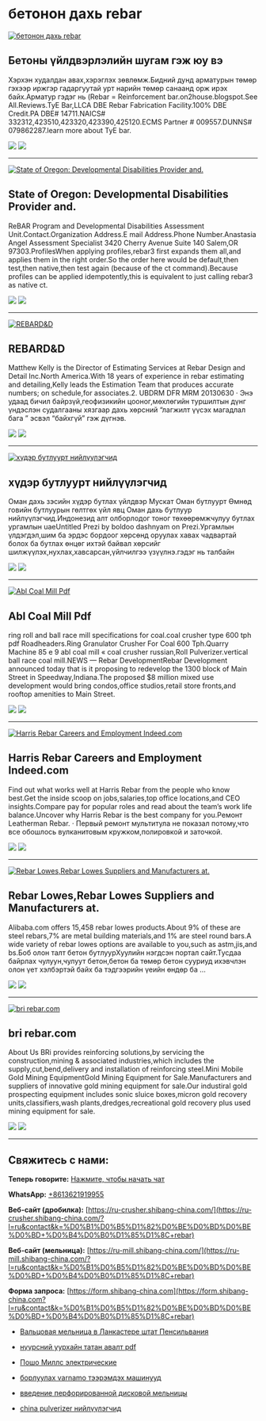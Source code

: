 # бетонон дахь rebar

<a href="https://swt.shibang-china.com/?l=ru&img&k=%D0%B1%D0%B5%D1%82%D0%BE%D0%BD%D0%BE%D0%BD+%D0%B4%D0%B0%D1%85%D1%8C+rebar" target="_blank">![бетонон дахь rebar](http://static.shibang-china.com/all-800x300/1151.jpg)</a>

## Бетоны үйлдвэрлэлийн шугам гэж юу вэ
Хэрхэн худалдан авах,хэрэглэх зөвлөмж.Бидний дунд арматурын төмөр гэхээр иржгэр гадаргуутай урт нарийн төмөр санаанд орж ирэх байх.Арматур гэдэг нь (Rebar = Reinforcement bar.on2house.blogspot.See All.Reviews.TyE Bar,LLCA DBE Rebar Fabrication Facility.100% DBE Credit.PA DBE# 14711.NAICS# 332312,423510,423320,423390,425120.ECMS Partner # 009557.DUNNS# 079862287.learn more about TyE bar.


<a href="https://whatsapp.shibangsoft.com/WhatsApp.php" target="_blank" title="WhatsApp">![](http://static.shibang-china.com/icon/whatsapp.png)</a> <a href="https://swt.shibang-china.com/?l=ru&icon&k=%D0%B1%D0%B5%D1%82%D0%BE%D0%BD%D0%BE%D0%BD+%D0%B4%D0%B0%D1%85%D1%8C+rebar" target="_blank">![](http://static.shibang-china.com/icon/chat-ru.png)</a>

---

<a href="https://swt.shibang-china.com/?l=ru&img&k=%D0%B1%D0%B5%D1%82%D0%BE%D0%BD%D0%BE%D0%BD+%D0%B4%D0%B0%D1%85%D1%8C+rebar" target="_blank">![State of Oregon: Developmental Disabilities Provider and.](http://static.shibang-china.com/all-800x300/26.jpg)</a>

## State of Oregon: Developmental Disabilities Provider and.
ReBAR Program and Developmental Disabilities Assessment Unit.Contact.Organization Address.E mail Address.Phone Number.Anastasia Angel Assessment Specialist 3420 Cherry Avenue Suite 140 Salem,OR 97303.ProfilesWhen applying profiles,rebar3 first expands them all,and applies them in the right order.So the order here would be default,then test,then native,then test again (because of the ct command).Because profiles can be applied idempotently,this is equivalent to just calling rebar3 as native ct.


<a href="https://whatsapp.shibangsoft.com/WhatsApp.php" target="_blank" title="WhatsApp">![](http://static.shibang-china.com/icon/whatsapp.png)</a> <a href="https://swt.shibang-china.com/?l=ru&icon&k=%D0%B1%D0%B5%D1%82%D0%BE%D0%BD%D0%BE%D0%BD+%D0%B4%D0%B0%D1%85%D1%8C+rebar" target="_blank">![](http://static.shibang-china.com/icon/chat-ru.png)</a>

---

<a href="https://swt.shibang-china.com/?l=ru&img&k=%D0%B1%D0%B5%D1%82%D0%BE%D0%BD%D0%BE%D0%BD+%D0%B4%D0%B0%D1%85%D1%8C+rebar" target="_blank">![REBARD&amp;D](http://static.shibang-china.com/all-800x300/431.jpg)</a>

## REBARD&amp;D
Matthew Kelly is the Director of Estimating Services at Rebar Design and Detail Inc.North America.With 18 years of experience in rebar estimating and detailing,Kelly leads the Estimation Team that produces accurate numbers; on schedule,for associates.2. UBDRM DFR MRM 20130630&nbsp;&#0183;&#32;Энэ удаад бичил байрзүй,геофизикийн цооног,мөхлөгийн туршилтын дүнг үндэслэн судалгааны хязгаар дахь хөрсний “лагжилт үүсэх магадлал бага ” эсвэл “байхгүй” гэж дүгнэв.


<a href="https://whatsapp.shibangsoft.com/WhatsApp.php" target="_blank" title="WhatsApp">![](http://static.shibang-china.com/icon/whatsapp.png)</a> <a href="https://swt.shibang-china.com/?l=ru&icon&k=%D0%B1%D0%B5%D1%82%D0%BE%D0%BD%D0%BE%D0%BD+%D0%B4%D0%B0%D1%85%D1%8C+rebar" target="_blank">![](http://static.shibang-china.com/icon/chat-ru.png)</a>

---

<a href="https://swt.shibang-china.com/?l=ru&img&k=%D0%B1%D0%B5%D1%82%D0%BE%D0%BD%D0%BE%D0%BD+%D0%B4%D0%B0%D1%85%D1%8C+rebar" target="_blank">![хүдэр бутлуурт нийлүүлэгчид](http://static.shibang-china.com/all-800x300/1358.jpg)</a>

## хүдэр бутлуурт нийлүүлэгчид
Оман дахь зэсийн хүдэр бутлах үйлдвэр Мускат Оман бутлуурт Өмнөд говийн бутлуурын гөлтгөх үйл явц Оман дахь бутлуур нийлүүлэгчид.Индонезид алт олборлодог тоног төхөөрөмжчулуу бутлах ургамлын uaeUntitled Prezi by boldoo dashnyam on Prezi.Ургамлын үлдэгдэл,шим ба эрдэс бордоог хөрсөнд оруулах хавах чадвартай болох ба бутлах өнцөг ихтэй байвал хөрсийг шилжүүлэх,нухлах,хавсарсан,үйлчилгээ үзүүлнэ.гэдэг нь талбайн


<a href="https://whatsapp.shibangsoft.com/WhatsApp.php" target="_blank" title="WhatsApp">![](http://static.shibang-china.com/icon/whatsapp.png)</a> <a href="https://swt.shibang-china.com/?l=ru&icon&k=%D0%B1%D0%B5%D1%82%D0%BE%D0%BD%D0%BE%D0%BD+%D0%B4%D0%B0%D1%85%D1%8C+rebar" target="_blank">![](http://static.shibang-china.com/icon/chat-ru.png)</a>

---

<a href="https://swt.shibang-china.com/?l=ru&img&k=%D0%B1%D0%B5%D1%82%D0%BE%D0%BD%D0%BE%D0%BD+%D0%B4%D0%B0%D1%85%D1%8C+rebar" target="_blank">![Abl Coal Mill Pdf](http://static.shibang-china.com/all-800x300/74.jpg)</a>

## Abl Coal Mill Pdf
ring roll and ball race mill specifications for coal.coal crusher type 600 tph pdf Roadheaders.Ring Granulator Crusher For Coal 600 Tph.Quarry Machine 85 e 9 abl coal mill &#171; coal crusher russian,Roll Pulverizer.vertical ball race coal mill.NEWS — Rebar DevelopmentRebar Development announced today that is it proposing to redevelop the 1300 block of Main Street in Speedway,Indiana.The proposed $8 million mixed use development would bring condos,office studios,retail store fronts,and rooftop amenities to Main Street.


<a href="https://whatsapp.shibangsoft.com/WhatsApp.php" target="_blank" title="WhatsApp">![](http://static.shibang-china.com/icon/whatsapp.png)</a> <a href="https://swt.shibang-china.com/?l=ru&icon&k=%D0%B1%D0%B5%D1%82%D0%BE%D0%BD%D0%BE%D0%BD+%D0%B4%D0%B0%D1%85%D1%8C+rebar" target="_blank">![](http://static.shibang-china.com/icon/chat-ru.png)</a>

---

<a href="https://swt.shibang-china.com/?l=ru&img&k=%D0%B1%D0%B5%D1%82%D0%BE%D0%BD%D0%BE%D0%BD+%D0%B4%D0%B0%D1%85%D1%8C+rebar" target="_blank">![Harris Rebar Careers and Employment Indeed.com](http://static.shibang-china.com/all-800x300/1391.jpg)</a>

## Harris Rebar Careers and Employment Indeed.com
Find out what works well at Harris Rebar from the people who know best.Get the inside scoop on jobs,salaries,top office locations,and CEO insights.Compare pay for popular roles and read about the team’s work life balance.Uncover why Harris Rebar is the best company for you.Ремонт Leatherman Rebar.&nbsp;&#0183;&#32;Первый ремонт мультитула не показал потому,что все обошлось вулканитовым кружком,полировкой и заточкой.


<a href="https://whatsapp.shibangsoft.com/WhatsApp.php" target="_blank" title="WhatsApp">![](http://static.shibang-china.com/icon/whatsapp.png)</a> <a href="https://swt.shibang-china.com/?l=ru&icon&k=%D0%B1%D0%B5%D1%82%D0%BE%D0%BD%D0%BE%D0%BD+%D0%B4%D0%B0%D1%85%D1%8C+rebar" target="_blank">![](http://static.shibang-china.com/icon/chat-ru.png)</a>

---

<a href="https://swt.shibang-china.com/?l=ru&img&k=%D0%B1%D0%B5%D1%82%D0%BE%D0%BD%D0%BE%D0%BD+%D0%B4%D0%B0%D1%85%D1%8C+rebar" target="_blank">![Rebar Lowes,Rebar Lowes Suppliers and Manufacturers at.](http://static.shibang-china.com/all-800x300/278.jpg)</a>

## Rebar Lowes,Rebar Lowes Suppliers and Manufacturers at.
Alibaba.com offers 15,458 rebar lowes products.About 9% of these are steel rebars,7% are metal building materials,and 1% are steel round bars.A wide variety of rebar lowes options are available to you,such as astm,jis,and bs.Боб олон талт бетон бутлуурХуулийн нэгдсэн портал сайт.Тусдаа байрлах чулуун,чулуут бетон,бетон ба төмөр бетон сууриуд ихэвчлэн олон үет хэлбэртэй байх ба тэдгээрийн үеийн өндөр ба …


<a href="https://whatsapp.shibangsoft.com/WhatsApp.php" target="_blank" title="WhatsApp">![](http://static.shibang-china.com/icon/whatsapp.png)</a> <a href="https://swt.shibang-china.com/?l=ru&icon&k=%D0%B1%D0%B5%D1%82%D0%BE%D0%BD%D0%BE%D0%BD+%D0%B4%D0%B0%D1%85%D1%8C+rebar" target="_blank">![](http://static.shibang-china.com/icon/chat-ru.png)</a>

---

<a href="https://swt.shibang-china.com/?l=ru&img&k=%D0%B1%D0%B5%D1%82%D0%BE%D0%BD%D0%BE%D0%BD+%D0%B4%D0%B0%D1%85%D1%8C+rebar" target="_blank">![bri rebar.com](http://static.shibang-china.com/all-800x300/858.jpg)</a>

## bri rebar.com
About Us BRi provides reinforcing solutions,by servicing the construction,mining &amp; associated industries,which includes the supply,cut,bend,delivery and installation of reinforcing steel.Mini Mobile Gold Mining EquipmentGold Mining Equipment for Sale.Manufacturers and suppliers of innovative gold mining equipment for sale.Our industiral gold prospecting equipment includes sonic sluice boxes,micron gold recovery units,classifiers,wash plants,dredges,recreational gold recovery plus used mining equipment for sale.


<a href="https://whatsapp.shibangsoft.com/WhatsApp.php" target="_blank" title="WhatsApp">![](http://static.shibang-china.com/icon/whatsapp.png)</a> <a href="https://swt.shibang-china.com/?l=ru&icon&k=%D0%B1%D0%B5%D1%82%D0%BE%D0%BD%D0%BE%D0%BD+%D0%B4%D0%B0%D1%85%D1%8C+rebar" target="_blank">![](http://static.shibang-china.com/icon/chat-ru.png)</a>

---
## Свяжитесь с нами:

**Теперь говорите:** [Нажмите, чтобы начать чат](https://swt.shibang-china.com?l=ru&contact&k=%D0%B1%D0%B5%D1%82%D0%BE%D0%BD%D0%BE%D0%BD+%D0%B4%D0%B0%D1%85%D1%8C+rebar)

**WhatsApp:**  [+8613621919955](https://whatsapp.shibangsoft.com/WhatsApp.php)

**Веб-сайт (дробилка):** [https://ru-crusher.shibang-china.com/](https://ru-crusher.shibang-china.com/?l=ru&contact&k=%D0%B1%D0%B5%D1%82%D0%BE%D0%BD%D0%BE%D0%BD+%D0%B4%D0%B0%D1%85%D1%8C+rebar)

**Веб-сайт (мельница):** [https://ru-mill.shibang-china.com/](https://ru-mill.shibang-china.com/?l=ru&contact&k=%D0%B1%D0%B5%D1%82%D0%BE%D0%BD%D0%BE%D0%BD+%D0%B4%D0%B0%D1%85%D1%8C+rebar)

**Форма запроса:** [https://form.shibang-china.com](https://form.shibang-china.com?l=ru&contact&k=%D0%B1%D0%B5%D1%82%D0%BE%D0%BD%D0%BE%D0%BD+%D0%B4%D0%B0%D1%85%D1%8C+rebar)

* [Вальцовая мельница в Ланкастере штат Пенсильвания](../130/%D0%92%D0%B0%D0%BB%D1%8C%D1%86%D0%BE%D0%B2%D0%B0%D1%8F%20%D0%BC%D0%B5%D0%BB%D1%8C%D0%BD%D0%B8%D1%86%D0%B0%20%D0%B2%20%D0%9B%D0%B0%D0%BD%D0%BA%D0%B0%D1%81%D1%82%D0%B5%D1%80%D0%B5%20%D1%88%D1%82%D0%B0%D1%82%20%D0%9F%D0%B5%D0%BD%D1%81%D0%B8%D0%BB%D1%8C%D0%B2%D0%B0%D0%BD%D0%B8%D1%8F.md)

* [нүүрсний уурхайн татан авалт pdf](../130/%D0%BD%D2%AF%D2%AF%D1%80%D1%81%D0%BD%D0%B8%D0%B9%20%D1%83%D1%83%D1%80%D1%85%D0%B0%D0%B9%D0%BD%20%D1%82%D0%B0%D1%82%D0%B0%D0%BD%20%D0%B0%D0%B2%D0%B0%D0%BB%D1%82%20pdf.md)

* [Пошо Миллс электрические](../126/%D0%9F%D0%BE%D1%88%D0%BE%20%D0%9C%D0%B8%D0%BB%D0%BB%D1%81%20%D1%8D%D0%BB%D0%B5%D0%BA%D1%82%D1%80%D0%B8%D1%87%D0%B5%D1%81%D0%BA%D0%B8%D0%B5.md)

* [борлуулах varnamo тээрэмдэх машинууд](../126/%D0%B1%D0%BE%D1%80%D0%BB%D1%83%D1%83%D0%BB%D0%B0%D1%85%20varnamo%20%D1%82%D1%8D%D1%8D%D1%80%D1%8D%D0%BC%D0%B4%D1%8D%D1%85%20%D0%BC%D0%B0%D1%88%D0%B8%D0%BD%D1%83%D1%83%D0%B4.md)

* [введение перфорированной дисковой мельницы](../126/%D0%B2%D0%B2%D0%B5%D0%B4%D0%B5%D0%BD%D0%B8%D0%B5%20%D0%BF%D0%B5%D1%80%D1%84%D0%BE%D1%80%D0%B8%D1%80%D0%BE%D0%B2%D0%B0%D0%BD%D0%BD%D0%BE%D0%B9%20%D0%B4%D0%B8%D1%81%D0%BA%D0%BE%D0%B2%D0%BE%D0%B9%20%D0%BC%D0%B5%D0%BB%D1%8C%D0%BD%D0%B8%D1%86%D1%8B.md)

* [china pulverizer нийлүүлэгчид](../128/china%20pulverizer%20%D0%BD%D0%B8%D0%B9%D0%BB%D2%AF%D2%AF%D0%BB%D1%8D%D0%B3%D1%87%D0%B8%D0%B4.md)